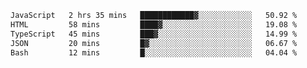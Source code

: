 <!--START_SECTION:waka-->

```txt
JavaScript   2 hrs 35 mins   ████████████▓░░░░░░░░░░░░   50.92 %
HTML         58 mins         ████▓░░░░░░░░░░░░░░░░░░░░   19.08 %
TypeScript   45 mins         ███▓░░░░░░░░░░░░░░░░░░░░░   14.99 %
JSON         20 mins         █▓░░░░░░░░░░░░░░░░░░░░░░░   06.67 %
Bash         12 mins         █░░░░░░░░░░░░░░░░░░░░░░░░   04.04 %
```

<!--END_SECTION:waka-->
